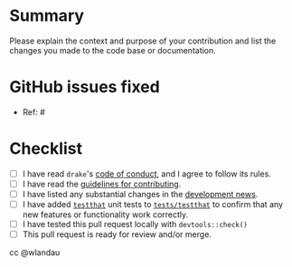 # Summary

Please explain the context and purpose of your contribution and list the changes you made to the code base or documentation.

# GitHub issues fixed

- Ref: #

# Checklist

- [ ] I have read `drake`'s [code of conduct](https://github.com/ropensci/drake/blob/master/CONDUCT.md), and I agree to follow its rules.
- [ ] I have read the [guidelines for contributing](https://github.com/ropensci/drake/blob/master/CONTRIBUTING.md).
- [ ] I have listed any substantial changes in the [development news](https://github.com/ropensci/drake/blob/master/NEWS.md).
- [ ] I have added [`testthat`](https://github.com/r-lib/testthat) unit tests to [`tests/testthat`](https://github.com/ropensci/drake/tree/master/tests/testthat) to confirm that any new features or functionality work correctly.
- [ ] I have tested this pull request locally with `devtools::check()`
- [ ] This pull request is ready for review and/or merge.

cc @wlandau
